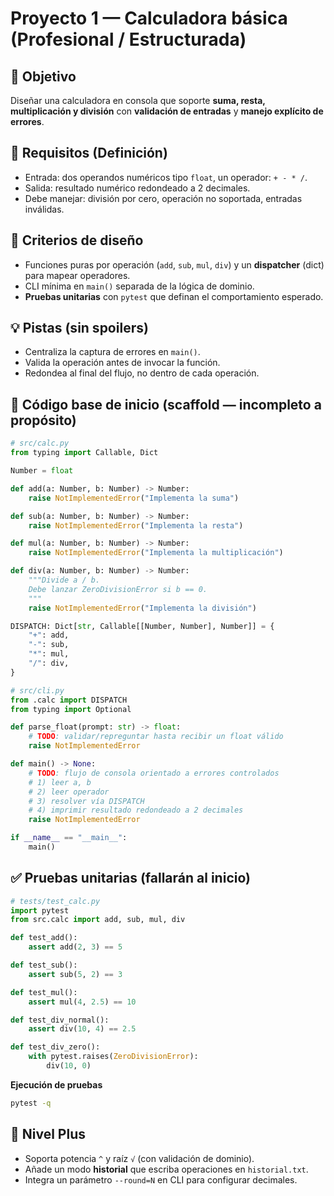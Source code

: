 # Proyecto 1 — Calculadora básica (Profesional / Estructurada)

## 🎯 Objetivo
Diseñar una calculadora en consola que soporte **suma, resta, multiplicación y división** con **validación de entradas** y **manejo explícito de errores**.

## 🧩 Requisitos (Definición)
- Entrada: dos operandos numéricos tipo `float`, un operador: `+ - * /`.
- Salida: resultado numérico redondeado a 2 decimales.
- Debe manejar: división por cero, operación no soportada, entradas inválidas.

## 📐 Criterios de diseño
- Funciones puras por operación (`add`, `sub`, `mul`, `div`) y un **dispatcher** (dict) para mapear operadores.
- CLI mínima en `main()` separada de la lógica de dominio.
- **Pruebas unitarias** con `pytest` que definan el comportamiento esperado.

## 💡 Pistas (sin spoilers)
- Centraliza la captura de errores en `main()`.
- Valida la operación antes de invocar la función.
- Redondea al final del flujo, no dentro de cada operación.

## 🧱 Código base de inicio (scaffold — incompleto a propósito)
```python
# src/calc.py
from typing import Callable, Dict

Number = float

def add(a: Number, b: Number) -> Number:
    raise NotImplementedError("Implementa la suma")

def sub(a: Number, b: Number) -> Number:
    raise NotImplementedError("Implementa la resta")

def mul(a: Number, b: Number) -> Number:
    raise NotImplementedError("Implementa la multiplicación")

def div(a: Number, b: Number) -> Number:
    """Divide a / b.
    Debe lanzar ZeroDivisionError si b == 0.
    """
    raise NotImplementedError("Implementa la división")

DISPATCH: Dict[str, Callable[[Number, Number], Number]] = {
    "+": add,
    "-": sub,
    "*": mul,
    "/": div,
}
```

```python
# src/cli.py
from .calc import DISPATCH
from typing import Optional

def parse_float(prompt: str) -> float:
    # TODO: validar/repreguntar hasta recibir un float válido
    raise NotImplementedError

def main() -> None:
    # TODO: flujo de consola orientado a errores controlados
    # 1) leer a, b
    # 2) leer operador
    # 3) resolver vía DISPATCH
    # 4) imprimir resultado redondeado a 2 decimales
    raise NotImplementedError

if __name__ == "__main__":
    main()
```

## ✅ Pruebas unitarias (fallarán al inicio)
```python
# tests/test_calc.py
import pytest
from src.calc import add, sub, mul, div

def test_add():
    assert add(2, 3) == 5

def test_sub():
    assert sub(5, 2) == 3

def test_mul():
    assert mul(4, 2.5) == 10

def test_div_normal():
    assert div(10, 4) == 2.5

def test_div_zero():
    with pytest.raises(ZeroDivisionError):
        div(10, 0)
```
**Ejecución de pruebas**
```bash
pytest -q
```

## 🚀 Nivel Plus
- Soporta potencia `^` y raíz `√` (con validación de dominio).
- Añade un modo **historial** que escriba operaciones en `historial.txt`.
- Integra un parámetro `--round=N` en CLI para configurar decimales.